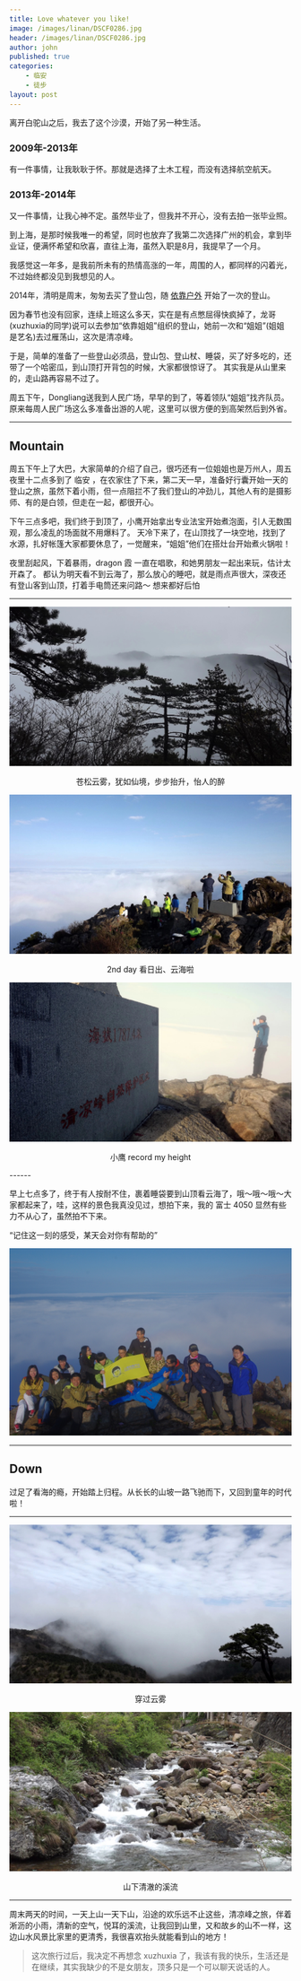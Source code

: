 ```yaml
---
title: Love whatever you like!
image: /images/linan/DSCF0286.jpg
header: /images/linan/DSCF0286.jpg
author: john
published: true
categories: 
    - 临安
    - 徒步
layout: post
---
```



离开白驼山之后，我去了这个沙漠，开始了另一种生活。

### 2009年-2013年

有一件事情，让我耿耿于怀。那就是选择了土木工程，而没有选择航空航天。

### 2013年-2014年

又一件事情，让我心神不定。虽然毕业了，但我并不开心，没有去拍一张毕业照。
<!--more-->

到上海，是那时候我唯一的希望，同时也放弃了我第二次选择广州的机会，拿到毕业证，便满怀希望和欣喜，直往上海，虽然入职是8月，我提早了一个月。

我感觉这一年多，是我前所未有的热情高涨的一年，周围的人，都同样的闪着光，不过始终都没见到我想见的人。

2014年，清明是周末，匆匆去买了登山包，随 [依靠户外](http://www.1kaoclub.com/ "依靠户外") 开始了一次的登山。


因为春节也没有回家，连续上班这么多天，实在是有点憋屈得快疯掉了，龙哥(xuzhuxia的同学)说可以去参加“依靠姐姐”组织的登山，她前一次和“姐姐”(姐姐是艺名)去过雁荡山，这次是清凉峰。

于是，简单的准备了一些登山必须品，登山包、登山杖、睡袋，买了好多吃的，还带了一个哈密瓜，到山顶打开背包的时候，大家都很惊讶了。
其实我是从山里来的，走山路再容易不过了。

周五下午，Dongliang送我到人民广场，早早的到了，等着领队“姐姐”找齐队员。原来每周人民广场这么多准备出游的人呢，这里可以很方便的到高架然后到外省。


------

## Mountain

周五下午上了大巴，大家简单的介绍了自己，很巧还有一位姐姐也是万州人，周五夜里十二点多到了 临安 ，在农家住了下来，第二天一早，准备好行囊开始一天的登山之旅，虽然下着小雨，但一点阻拦不了我们登山的冲劲儿，其他人有的是摄影师、有的是白领，但走在一起，都很开心。

下午三点多吧，我们终于到顶了，小鹰开始拿出专业法宝开始煮泡面，引人无数围观，那么凌乱的场面就不用爆料了。
天冷下来了，在山顶找了一块空地，找到了水源，扎好帐篷大家都要休息了，一觉醒来，“姐姐”他们在搭灶台开始煮火锅啦！

夜里刮起风，下着暴雨，dragon 霞 一直在唱歌，和她男朋友一起出来玩，估计太开森了。
都认为明天看不到云海了，那么放心的睡吧，就是雨点声很大，深夜还有登山客到山顶，打着手电筒还来问路～ 想来都好后怕

------

![the summit of Qingliangfeng](/images/linan/DSCF0266.jpg)

<p align="center">苍松云雾，犹如仙境，步步抬升，怡人的醉</p>

![the summit of Qingliangfeng](/images/linan/DSCF0286.jpg)

<p align="center">2nd day 看日出、云海啦</p>

![the summit of Qingliangfeng](/images/linan/DSCF0293.jpg)

<p align="center">小鹰 record my height</p>
------

早上七点多了，终于有人按耐不住，裹着睡袋要到山顶看云海了，哦～哦～哦～大家都起来了，哇，这样的景色我真没见过，想拍下来，我的 富士 4050 显然有些力不从心了，虽然拍不下来。

“记住这一刻的感受，某天会对你有帮助的”

![the summit of Qingliangfeng](/images/linan/qingliang-lg.jpg)


------

## Down

过足了看海的瘾，开始踏上归程。从长长的山坡一路飞驰而下，又回到童年的时代啦！

------



![the summit of Qingliangfeng](/images/linan/DSCF0318.jpg)

<p align="center">穿过云雾</p>



![the summit of Qingliangfeng](/images/linan/DSCF0341.jpg)

<p align="center">山下清澈的溪流</p>

------

周末两天的时间，一天上山一天下山，沿途的欢乐远不止这些，清凉峰之旅，伴着淅沥的小雨，清新的空气，悦耳的溪流，让我回到山里，又和故乡的山不一样，这边山水风景比家里的更清秀，我很喜欢抬头就能看到山的地方！


>这次旅行过后，我决定不再想念 xuzhuxia 了，我该有我的快乐，生活还是在继续，其实我缺少的不是女朋友，顶多只是一个可以聊天说话的人。

